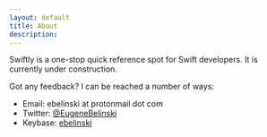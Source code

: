 ```yaml
---
layout: default
title: About
description: 
---
```


Swiftly is a one-stop quick reference spot for Swift developers. It is currently under construction.

Got any feedback? I can be reached a number of ways:

* Email: ebelinski at protonmail dot com
* Twitter: [@EugeneBelinski](https://twitter.com/EugeneBelinski)
* Keybase: [ebelinski](https://keybase.io/ebelinski)

